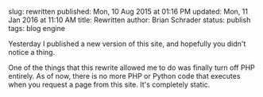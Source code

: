 slug: rewritten
published: Mon, 10 Aug 2015 at 01:16 PM
updated: Mon, 11 Jan 2016 at 11:10 AM
title: Rewritten
author: Brian Schrader
status: publish
tags: blog engine

Yesterday I published a new version of this site, and hopefully you didn't notice a thing.

One of the things that this rewrite allowed me to do was finally turn off PHP entirely. As of now, there is no more PHP or Python code that executes when you request a page from this site. It's completely static.

